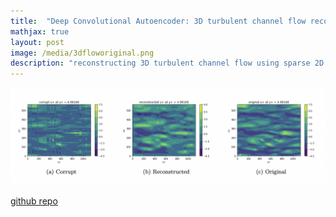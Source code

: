 ```yaml
---
title:  "Deep Convolutional Autoencoder: 3D turbulent channel flow reconstruction using sparse 2D images"
mathjax: true
layout: post
image: /media/3dfloworiginal.png
description: "reconstructing 3D turbulent channel flow using sparse 2D images by training a deep convolutional autoencoder"
---
```


![3D flow](/media/2dflow.png)

[github repo](https://github.com/smkondo/TurbulentAutoeconder)